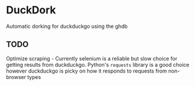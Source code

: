 # DuckDork
Automatic dorking for duckduckgo using the ghdb

## TODO

Optimize scraping - Currently selenium is a reliable but slow choice for getting results from duckduckgo. Python's `requests` library is a good choice however duckduckgo is picky on how it responds to requests from non-browser types